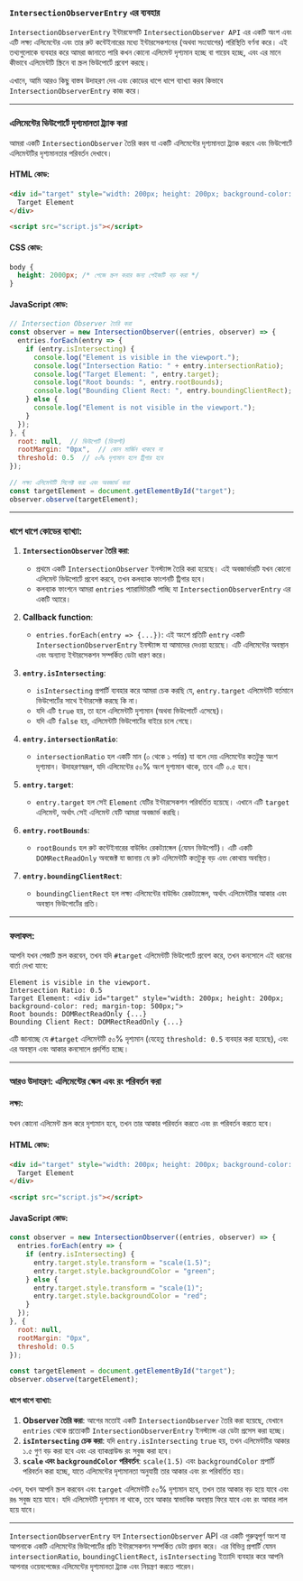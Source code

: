 ### **`IntersectionObserverEntry` এর ব্যবহার**

`IntersectionObserverEntry` ইন্টারফেসটি `IntersectionObserver API` এর একটি অংশ এবং এটি লক্ষ্য এলিমেন্টের এবং তার রুট কন্টেইনারের মধ্যে ইন্টারসেকশনের (অথবা সংযোগের) পরিস্থিতি বর্ণনা করে। এই তথ্যগুলোকে ব্যবহার করে আমরা জানাতে পারি কখন কোনো এলিমেন্ট দৃশ্যমান হচ্ছে বা গায়েব হচ্ছে, এবং এর মানে কীভাবে এলিমেন্টটি স্ক্রিনে বা স্ক্রল ভিউপোর্টে প্রবেশ করছে।

এখানে, আমি আরও কিছু বাস্তব উদাহরণ দেব এবং কোডের ধাপে ধাপে ব্যাখ্যা করব কিভাবে `IntersectionObserverEntry` কাজ করে।

---

### **এলিমেন্টের ভিউপোর্টে দৃশ্যমানতা ট্র্যাক করা**

আমরা একটি `IntersectionObserver` তৈরি করব যা একটি এলিমেন্টের দৃশ্যমানতা ট্র্যাক করবে এবং ভিউপোর্টে এলিমেন্টটির দৃশ্যমানতার পরিবর্তন দেখাবে।

#### **HTML কোড**:
```html
<div id="target" style="width: 200px; height: 200px; background-color: red; margin-top: 500px;">
  Target Element
</div>

<script src="script.js"></script>
```

#### **CSS কোড**:
```css
body {
  height: 2000px; /* পেজে স্ক্রল করার জন্য পেইজটি বড় করা */
}
```

#### **JavaScript কোড**:
```javascript
// Intersection Observer তৈরি করা
const observer = new IntersectionObserver((entries, observer) => {
  entries.forEach(entry => {
    if (entry.isIntersecting) {
      console.log("Element is visible in the viewport.");
      console.log("Intersection Ratio: " + entry.intersectionRatio);
      console.log("Target Element: ", entry.target);
      console.log("Root bounds: ", entry.rootBounds);
      console.log("Bounding Client Rect: ", entry.boundingClientRect);
    } else {
      console.log("Element is not visible in the viewport.");
    }
  });
}, {
  root: null,  // ভিউপোর্ট (ডিফল্ট)
  rootMargin: "0px",  // কোন মার্জিন থাকবে না
  threshold: 0.5  // ৫০% দৃশ্যমান হলে ট্রিগার হবে
});

// লক্ষ্য এলিমেন্টটি সিলেক্ট করা এবং অবজার্ভ করা
const targetElement = document.getElementById("target");
observer.observe(targetElement);
```

---

### **ধাপে ধাপে কোডের ব্যাখ্যা**:

1. **`IntersectionObserver` তৈরি করা**:
   - প্রথমে একটি `IntersectionObserver` ইনস্ট্যান্স তৈরি করা হয়েছে। এই অবজার্ভারটি যখন কোনো এলিমেন্ট ভিউপোর্টে প্রবেশ করবে, তখন কলব্যাক ফাংশনটি ট্রিগার হবে।
   - কলব্যাক ফাংশনে আমরা `entries` প্যারামিটারটি পাচ্ছি যা `IntersectionObserverEntry` এর একটি অ্যারে।

2. **Callback function**:
   - `entries.forEach(entry => {...})`: এই অংশে প্রতিটি `entry` একটি `IntersectionObserverEntry` ইনস্ট্যান্স যা আমাদের দেওয়া হয়েছে। এটি এলিমেন্টের অবস্থান এবং অন্যান্য ইন্টারসেকশন সম্পর্কিত ডেটা ধারণ করে।
   
3. **`entry.isIntersecting`**:
   - `isIntersecting` প্রপার্টি ব্যবহার করে আমরা চেক করছি যে, `entry.target` এলিমেন্টটি বর্তমানে ভিউপোর্টের সাথে ইন্টারসেক্ট করছে কি না।
   - যদি এটি `true` হয়, তা হলে এলিমেন্টটি দৃশ্যমান (অথবা ভিউপোর্টে এসেছে)।
   - যদি এটি `false` হয়, এলিমেন্টটি ভিউপোর্টের বাইরে চলে গেছে।

4. **`entry.intersectionRatio`**:
   - `intersectionRatio` হল একটি মান (০ থেকে ১ পর্যন্ত) যা বলে দেয় এলিমেন্টের কতটুকু অংশ দৃশ্যমান। উদাহরণস্বরূপ, যদি এলিমেন্টের ৫০% অংশ দৃশ্যমান থাকে, তবে এটি ০.৫ হবে।

5. **`entry.target`**:
   - `entry.target` হল সেই `Element` যেটির ইন্টারসেকশন পরিবর্তিত হয়েছে। এখানে এটি `target` এলিমেন্ট, অর্থাৎ সেই এলিমেন্ট যেটি আমরা অবজার্ভ করছি।

6. **`entry.rootBounds`**:
   - `rootBounds` হল রুট কন্টেইনারের বাউন্ডিং রেকট্যাঙ্গেল (যেমন ভিউপোর্ট)। এটি একটি `DOMRectReadOnly` অবজেক্ট যা জানায় যে রুট এলিমেন্টটি কতটুকু বড় এবং কোথায় অবস্থিত।

7. **`entry.boundingClientRect`**:
   - `boundingClientRect` হল লক্ষ্য এলিমেন্টের বাউন্ডিং রেকট্যাঙ্গেল, অর্থাৎ এলিমেন্টটির আকার এবং অবস্থান ভিউপোর্টের প্রতি।

---

### **ফলাফল**:
আপনি যখন পেজটি স্ক্রল করবেন, তখন যদি `#target` এলিমেন্টটি ভিউপোর্টে প্রবেশ করে, তখন কনসোলে এই ধরনের বার্তা দেখা যাবে:
```
Element is visible in the viewport.
Intersection Ratio: 0.5
Target Element: <div id="target" style="width: 200px; height: 200px; background-color: red; margin-top: 500px;">
Root bounds: DOMRectReadOnly {...}
Bounding Client Rect: DOMRectReadOnly {...}
```

এটি জানাচ্ছে যে `#target` এলিমেন্টটি ৫০% দৃশ্যমান (যেহেতু `threshold: 0.5` ব্যবহার করা হয়েছে), এবং এর অবস্থান এবং আকার কনসোলে প্রদর্শিত হচ্ছে।

---

### **আরও উদাহরণ: এলিমেন্টের স্কেল এবং রং পরিবর্তন করা**

#### **লক্ষ্য**:
যখন কোনো এলিমেন্ট স্ক্রল করে দৃশ্যমান হবে, তখন তার আকার পরিবর্তন করতে এবং রং পরিবর্তন করতে হবে।

#### **HTML কোড**:
```html
<div id="target" style="width: 200px; height: 200px; background-color: red; margin-top: 500px;">
  Target Element
</div>

<script src="script.js"></script>
```

#### **JavaScript কোড**:
```javascript
const observer = new IntersectionObserver((entries, observer) => {
  entries.forEach(entry => {
    if (entry.isIntersecting) {
      entry.target.style.transform = "scale(1.5)";
      entry.target.style.backgroundColor = "green";
    } else {
      entry.target.style.transform = "scale(1)";
      entry.target.style.backgroundColor = "red";
    }
  });
}, {
  root: null,
  rootMargin: "0px",
  threshold: 0.5
});

const targetElement = document.getElementById("target");
observer.observe(targetElement);
```

#### **ধাপে ধাপে ব্যাখ্যা**:
1. **Observer তৈরি করা**: আগের মতোই একটি `IntersectionObserver` তৈরি করা হয়েছে, যেখানে `entries` থেকে প্রত্যেকটি `IntersectionObserverEntry` ইনস্ট্যান্স এর ডেটা প্রসেস করা হচ্ছে।
2. **`isIntersecting` চেক করা**: যদি `entry.isIntersecting` `true` হয়, তখন এলিমেন্টটির আকার ১.৫ গুণ বড় করা হবে এবং এর ব্যাকগ্রাউন্ড রং সবুজ করা হবে।
3. **`scale` এবং `backgroundColor` পরিবর্তন**: `scale(1.5)` এবং `backgroundColor` প্রপার্টি পরিবর্তন করা হচ্ছে, যাতে এলিমেন্টের দৃশ্যমানতা অনুযায়ী তার আকার এবং রং পরিবর্তিত হয়।


এখন, যখন আপনি স্ক্রল করবেন এবং `target` এলিমেন্টটি ৫০% দৃশ্যমান হবে, তখন তার আকার বড় হয়ে যাবে এবং রঙ সবুজ হয়ে যাবে। যদি এলিমেন্টটি দৃশ্যমান না থাকে, তবে আকার স্বাভাবিক অবস্থায় ফিরে যাবে এবং রং আবার লাল হয়ে যাবে।

---


`IntersectionObserverEntry` হল `IntersectionObserver` API এর একটি গুরুত্বপূর্ণ অংশ যা আপনাকে একটি এলিমেন্টের ভিউপোর্টের প্রতি ইন্টারসেকশন সম্পর্কিত ডেটা প্রদান করে। এর বিভিন্ন প্রপার্টি যেমন `intersectionRatio`, `boundingClientRect`, `isIntersecting` ইত্যাদি ব্যবহার করে আপনি আপনার ওয়েবপেজের এলিমেন্টের দৃশ্যমানতা ট্র্যাক এবং নিয়ন্ত্রণ করতে পারেন।
